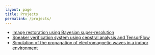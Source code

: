 ```yaml
---
layout: page
title: Projects
permalink: /projects/
---
```


*   [Image restoration using Bayesian super-resolution](https://danchieta.github.io/projetoGurupi/)
*   [Speaker verification system using cepstral analysis and TensorFlow](https://danchieta.github.io/ece591speech_project)
*   [Simulation of the propagation of electromagnetic waves in a indoor environment](https://danchieta.github.io/ECE551proj/)

